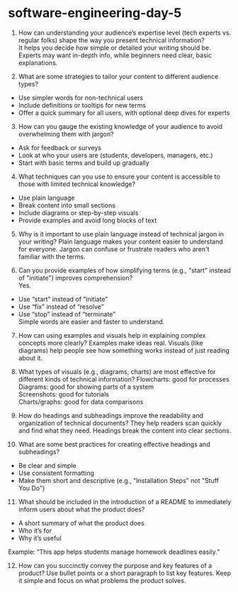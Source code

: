 # software-engineering-day-5
1. How can understanding your audience’s expertise level (tech experts vs. regular folks) shape the way you present technical information?  
It helps you decide how simple or detailed your writing should be. Experts may want in-depth info, while beginners need clear, basic explanations.

2. What are some strategies to tailor your content to different audience types?  
- Use simpler words for non-technical users  
- Include definitions or tooltips for new terms  
- Offer a quick summary for all users, with optional deep dives for experts

3. How can you gauge the existing knowledge of your audience to avoid overwhelming them with jargon?  
- Ask for feedback or surveys  
- Look at who your users are (students, developers, managers, etc.)  
- Start with basic terms and build up gradually

4. What techniques can you use to ensure your content is accessible to those with limited technical knowledge?  
- Use plain language  
- Break content into small sections  
- Include diagrams or step-by-step visuals  
- Provide examples and avoid long blocks of text


5. Why is it important to use plain language instead of technical jargon in your writing?
Plain language makes your content easier to understand for everyone. Jargon can confuse or frustrate readers who aren't familiar with the terms.


6. Can you provide examples of how simplifying terms (e.g., "start" instead of "initiate") improves comprehension?  
Yes.  
- Use “start” instead of “initiate”  
- Use “fix” instead of “resolve” 
- Use “stop” instead of “terminate”  
Simple words are easier and faster to understand.


7. How can using examples and visuals help in explaining complex concepts more clearly? 
Examples make ideas real. Visuals (like diagrams) help people see how something works instead of just reading about it.


8. What types of visuals (e.g., diagrams, charts) are most effective for different kinds of technical information? 
Flowcharts: good for processes  
  Diagrams: good for showing parts of a system  
 Screenshots: good for tutorials  
  Charts/graphs: good for data comparisons


9. How do headings and subheadings improve the readability and organization of technical documents? 
They help readers scan quickly and find what they need. Headings break the content into clear sections.


10. What are some best practices for creating effective headings and subheadings? 
- Be clear and simple  
- Use consistent formatting  
- Make them short and descriptive (e.g., "Installation Steps" not "Stuff You Do")


11. What should be included in the introduction of a README to immediately inform users about what the product does?
- A short summary of what the product does  
- Who it’s for  
- Why it’s useful  

Example: “This app helps students manage homework deadlines easily.”


12. How can you succinctly convey the purpose and key features of a product?
Use bullet points or a short paragraph to list key features. Keep it simple and focus on what problems the product solves.
